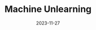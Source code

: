---
title: 'Machine Unlearning'
date: 2023-11-27
collection : blog
permalink: "https://medium.com/@sourishchat/the-machine-unlearning-problem-218a33180237"
url : "https://medium.com/@sourishchat/the-machine-unlearning-problem-218a33180237"
tags:
  - Machine Unlearning
  - Deep Learning
  - Kaggle
  - Medium
---